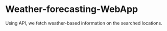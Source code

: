 # Weather-forecasting-WebApp
Using API, we fetch weather-based information on the searched locations.
